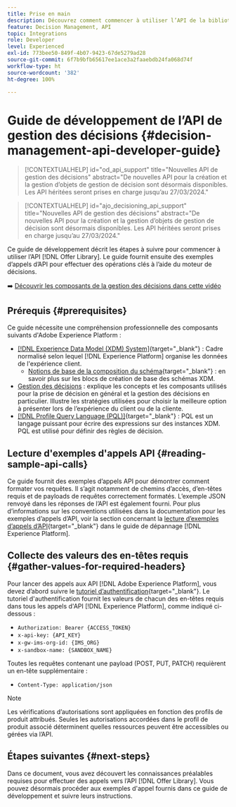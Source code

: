 ```yaml
---
title: Prise en main
description: Découvrez comment commencer à utiliser l’API de la bibliothèque des offres pour effectuer des opérations essentielles à l’aide du moteur de décisions.
feature: Decision Management, API
topic: Integrations
role: Developer
level: Experienced
exl-id: 773bee50-849f-4b07-9423-67de5279ad28
source-git-commit: 6f7b9bfb65617ee1ace3a2faaebdb24fa068d74f
workflow-type: ht
source-wordcount: '382'
ht-degree: 100%

---
```


# Guide de développement de l’API de gestion des décisions {#decision-management-api-developer-guide}

>[!CONTEXTUALHELP]
>id="od_api_support"
>title="Nouvelles API de gestion des décisions"
>abstract="De nouvelles API pour la création et la gestion d’objets de gestion de décision sont désormais disponibles. Les API héritées seront prises en charge jusqu’au 27/03/2024."

>[!CONTEXTUALHELP]
>id="ajo_decisioning_api_support"
>title="Nouvelles API de gestion des décisions"
>abstract="De nouvelles API pour la création et la gestion d’objets de gestion de décision sont désormais disponibles. Les API héritées seront prises en charge jusqu’au 27/03/2024."

Ce guide de développement décrit les étapes à suivre pour commencer à utiliser l’API [!DNL Offer Library]. Le guide fournit ensuite des exemples d’appels d’API pour effectuer des opérations clés à l’aide du moteur de décisions.

➡️ [Découvrir les composants de la gestion des décisions dans cette vidéo](#video)

## Prérequis {#prerequisites}

Ce guide nécessite une compréhension professionnelle des composants suivants d&#39;Adobe Experience Platform :

* [[!DNL Experience Data Model (XDM) System]](https://experienceleague.adobe.com/docs/experience-platform/xdm/home.html?lang=fr){target="_blank"} : Cadre normalisé selon lequel [!DNL Experience Platform] organise les données de l&#39;expérience client.
   * [Notions de base de la composition du schéma](https://experienceleague.adobe.com/docs/experience-platform/xdm/schema/composition.html?lang=fr){target="_blank"} : en savoir plus sur les blocs de création de base des schémas XDM.
* [Gestion des décisions](../../../using/offers/get-started/starting-offer-decisioning.md) : explique les concepts et les composants utilisés pour la prise de décision en général et la gestion des décisions en particulier. Illustre les stratégies utilisées pour choisir la meilleure option à présenter lors de l’expérience du client ou de la cliente.
* [[!DNL Profile Query Language (PQL)]](https://experienceleague.adobe.com/docs/experience-platform/segmentation/pql/overview.html?lang=fr){target="_blank"} : PQL est un langage puissant pour écrire des expressions sur des instances XDM. PQL est utilisé pour définir des règles de décision.

## Lecture d&#39;exemples d&#39;appels API {#reading-sample-api-calls}

Ce guide fournit des exemples d’appels API pour démontrer comment formater vos requêtes. Il s’agit notamment de chemins d’accès, d’en-têtes requis et de payloads de requêtes correctement formatés. L’exemple JSON renvoyé dans les réponses de l’API est également fourni. Pour plus d’informations sur les conventions utilisées dans la documentation pour les exemples d’appels d’API, voir la section concernant la [lecture d’exemples d’appels d’API](https://experienceleague.adobe.com/docs/experience-platform/landing/troubleshooting.html?lang=fr#how-do-i-format-an-api-request){target="_blank"} dans le guide de dépannage [!DNL Experience Platform].

## Collecte des valeurs des en-têtes requis {#gather-values-for-required-headers}

Pour lancer des appels aux API [!DNL Adobe Experience Platform], vous devez d’abord suivre le [tutoriel d’authentification](https://experienceleague.adobe.com/docs/experience-platform/landing/platform-apis/api-authentication.html?lang=fr){target="_blank"}. Le tutoriel d&#39;authentification fournit les valeurs de chacun des en-têtes requis dans tous les appels d&#39;API [!DNL Experience Platform], comme indiqué ci-dessous :

* `Authorization: Bearer {ACCESS_TOKEN}`
* `x-api-key: {API_KEY}`
* `x-gw-ims-org-id: {IMS_ORG}`
* `x-sandbox-name: {SANDBOX_NAME}`

Toutes les requêtes contenant une payload (POST, PUT, PATCH) requièrent un en-tête supplémentaire :

* `Content-Type: application/json`

>[!NOTE]
>
>Les vérifications d’autorisations sont appliquées en fonction des profils de produit attribués. Seules les autorisations accordées dans le profil de produit associé déterminent quelles ressources peuvent être accessibles ou gérées via l’API.

## Étapes suivantes {#next-steps}

Dans ce document, vous avez découvert les connaissances préalables requises pour effectuer des appels vers l’API [!DNL Offer Library]. Vous pouvez désormais procéder aux exemples d&#39;appel fournis dans ce guide de développement et suivre leurs instructions.
<!--
>[!NOTE]
>
> The In-app messaging channel in Adobe Journey Optimizer uses decision management objects. If your organization uses the in-app messaging channel, then API list requests for objects will include objects created by the in-app messaging service and can be ignored for decision management use cases. Objects created for in-app messages will have `createdBy = "Mobile_Sheliak"`.
-->

<!-- ## How-to video {#video}

The following video is intended to support your understanding of the components of Decision Management.

>[!VIDEO](https://video.tv.adobe.com/v/342829?captions=fre_fr&quality=12) -->

